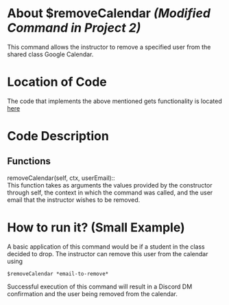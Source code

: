 # About $removeCalendar _(Modified Command in Project 2)_
This command allows the instructor to remove a specified user from the shared class Google Calendar.

# Location of Code
The code that implements the above mentioned gets functionality is located [here](https://github.com/maddaicita/ClassMateBot-1.1/blob/main/cogs/calendar.py)

# Code Description
## Functions
removeCalendar(self, ctx, userEmail):: <br>
This function takes as arguments the values provided by the constructor through self, the context in which the command was called, and the user email that the instructor wishes to be removed.

# How to run it? (Small Example)
A basic application of this command would be if a student in the class decided to drop. The instructor can remove this user from the calendar using
```
$removeCalendar *email-to-remove*
```
Successful execution of this command will result in a Discord DM confirmation and the user being removed from the calendar.

